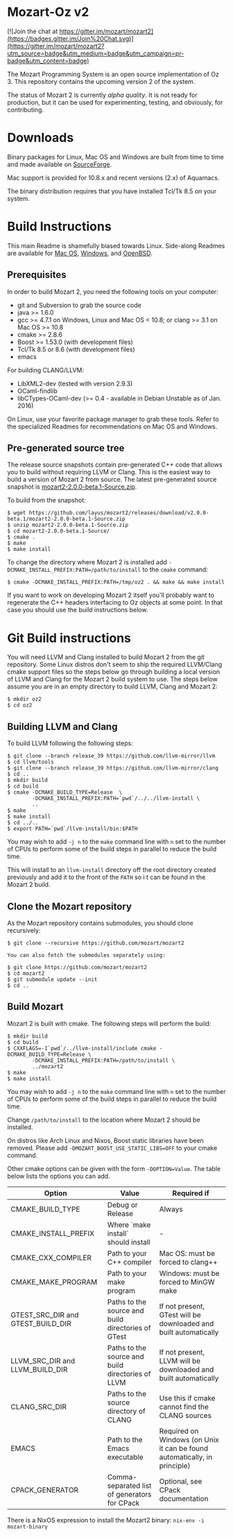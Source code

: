 # Mozart-Oz v2

[![Join the chat at https://gitter.im/mozart/mozart2](https://badges.gitter.im/Join%20Chat.svg)](https://gitter.im/mozart/mozart2?utm_source=badge&utm_medium=badge&utm_campaign=pr-badge&utm_content=badge)

The Mozart Programming System is an open source implementation of Oz 3.
This repository contains the upcoming version 2 of the system.

The status of Mozart 2 is currently _alpha quality_. It is not ready for
production, but it can be used for experimenting, testing, and obviously, for
contributing.

# Downloads

Binary packages for Linux, Mac OS and Windows are built from time to time and
made available on
[SourceForge](http://sourceforge.net/projects/mozart-oz/files/).

Mac support is provided for 10.8.x and recent versions (2.x) of Aquamacs.

The binary distribution requires that you have installed Tcl/Tk 8.5 on your
system.

# Build Instructions

This main Readme is shamefully biased towards Linux. Side-along Readmes are
available for [Mac OS](README.MacOS.md), [Windows](README.Windows.md), and [OpenBSD](README.OpenBSD.md).

## Prerequisites

In order to build Mozart 2, you need the following tools on your computer:

*   git and Subversion to grab the source code
*   java >= 1.6.0
*   gcc >= 4.7.1 on Windows, Linux and Mac OS < 10.8;
    or clang >= 3.1 on Mac OS >= 10.8
*   cmake >= 2.8.6
*   Boost >= 1.53.0 (with development files)
*   Tcl/Tk 8.5 or 8.6 (with development files)
*   emacs

For building CLANG/LLVM:
*   LibXML2-dev (tested with version 2.9.3)
*   OCaml-findlib
*   libCTypes-OCaml-dev (>= 0.4 - available in Debian Unstable as of Jan. 2016)

On Linux, use your favorite package manager to grab these tools. Refer to the
specialized Readmes for recommendations on Mac OS and Windows.

## Pre-generated source tree

The release source snapshots contain pre-generated C++ code that allows you
to build without requiring LLVM or Clang. This is the easiest way to build
a version of Mozart 2 from source. The latest pre-generated source snapshot
is [mozart2-2.0.0-beta.1-Source.zip](https://github.com/mozart/mozart2/releases/download/v2.0.0-beta.1/mozart2-2.0.0-beta.1-Source.zip).

To build from the snapshot:

    $ wget https://github.com/layus/mozart2/releases/download/v2.0.0-beta.1/mozart2-2.0.0-beta.1-Source.zip
    $ unzip mozart2-2.0.0-beta.1-Source.zip
    $ cd mozart2-2.0.0-beta.1-Source/
    $ cmake .
    $ make
    $ make install

To change the directory where Mozart 2 is installed add `-DCMAKE_INSTALL_PREFIX:PATH=/path/to/install` to the `cmake` command:

    $ cmake -DCMAKE_INSTALL_PREFIX:PATH=/tmp/oz2 . && make && make install

If you want to work on developing Mozart 2 itself you'll probably want to regenerate the C++ headers interfacing to Oz objects at some point. In that case you should use the build instructions below.

# Git Build instructions

You will need LLVM and Clang installed to build Mozart 2 from the git repository. Some Linux distros don't seem to ship the required LLVM/Clang cmake support files so the steps below go through building a local version of LLVM and Clang for the Mozart 2 build system to use. The steps below assume you are in an empty directory to build LLVM, Clang and Mozart 2:

    $ mkdir oz2
    $ cd oz2

## Building LLVM and Clang

To build LLVM following the following steps:

    $ git clone --branch release_39 https://github.com/llvm-mirror/llvm
    $ cd llvm/tools
    $ git clone --branch release_39 https://github.com/llvm-mirror/clang
    $ cd ..
    $ mkdir build
    $ cd build
    $ cmake -DCMAKE_BUILD_TYPE=Release  \
            -DCMAKE_INSTALL_PREFIX:PATH=`pwd`/../../llvm-install \
            ..
    $ make
    $ make install
    $ cd ../..
    $ export PATH=`pwd`/llvm-install/bin:$PATH

You may wish to add `-j n` to the `make` command line with `n` set to the
number of CPUs to perform some of the build steps in parallel to reduce
the build time.

This will install to an `llvm-install` directory off the root directory created previously and add it to the front of the `PATH` so i t can be found in the Mozart 2 build.
    
## Clone the Mozart repository

As the Mozart repository contains submodules, you should clone recursively:

    $ git clone --recursive https://github.com/mozart/mozart2

    You can also fetch the submodules separately using:

    $ git clone https://github.com/mozart/mozart2
    $ cd mozart2
    $ git submodule update --init
    $ cd ..

## Build Mozart

Mozart 2 is built with cmake. The following steps will perform the build:

    $ mkdir build
    $ cd build
    $ CXXFLAGS=-I`pwd`/../llvm-install/include cmake -DCMAKE_BUILD_TYPE=Release \
            -DCMAKE_INSTALL_PREFIX:PATH=/path/to/install \
            ../mozart2
    $ make
    $ make install

You may wish to add `-j n` to the `make` command line with `n` set to the
number of CPUs to perform some of the build steps in parallel to reduce
the build time.

Change `/path/to/install` to the location where Mozart 2 should be installed.

On distros like Arch Linux and Nixos, Boost static libraries have been removed.
Please add `-DMOZART_BOOST_USE_STATIC_LIBS=OFF` to your cmake command.

Other cmake options can be given with the form `-DOPTION=Value`. The table below
lists the options you can add.

<table>
  <thead>
    <tr><th>Option</th><th>Value</th><th>Required if</th>
  </thead>
  <tbody>
    <tr>
      <td>CMAKE_BUILD_TYPE</td>
      <td>Debug or Release</td>
      <td>Always</td>
    </tr>
    <tr>
      <td>CMAKE_INSTALL_PREFIX</td>
      <td>Where `make install` should install</td>
      <td>-</td>
    </tr>
    <tr>
      <td>CMAKE_CXX_COMPILER</td>
      <td>Path to your C++ compiler</td>
      <td>Mac OS: must be forced to clang++</td>
    </tr>
    <tr>
      <td>CMAKE_MAKE_PROGRAM</td>
      <td>Path to your make program</td>
      <td>Windows: must be forced to MinGW make</td>
    </tr>
    <tr>
      <td>GTEST_SRC_DIR and GTEST_BUILD_DIR</td>
      <td>Paths to the source and build directories of GTest</td>
      <td>If not present, GTest will be downloaded and built automatically</td>
    </tr>
    <tr>
      <td>LLVM_SRC_DIR and LLVM_BUILD_DIR</td>
      <td>Paths to the source and build directories of LLVM</td>
      <td>If not present, LLVM will be downloaded and built automatically</td>
    </tr>
    <tr>
      <td>CLANG_SRC_DIR</td>
      <td>Paths to the source directory of CLANG</td>
      <td>Use this if cmake cannot find the CLANG sources</td>
    </tr>
    <tr>
      <td>EMACS</td>
      <td>Path to the Emacs executable</td>
      <td>Required on Windows (on Unix it can be found automatically, in principle)</td>
    </tr>
    <tr>
      <td>CPACK_GENERATOR</td>
      <td>Comma-separated list of generators for CPack</td>
      <td>Optional, see CPack documentation</td>
    </tr>
  </tbody>
</table>

There is a NixOS expression to install the Mozart2 binary:
`nix-env -i mozart-binary`
